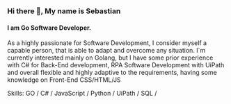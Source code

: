 ### Hi there 👋, My name is Sebastian
#### I am Go Software Developer.
As a highly passionate for Software Development, I consider myself a capable person, that is able to adapt and overcome any situation. 
I`m currently interested  mainly on Golang, but I have some prior experience with C# for Back-End development, RPA Software Development with UiPath and overall flexible and highly adaptive to the requirements, having some knowledge on Front-End CSS/HTML/JS 

Skills: GO / C# / JavaScript / Python / UiPath / SQL / 








<!---
Sebastian-B-16/Sebastian-B-16 is a ✨ special ✨ repository because its `README.md` (this file) appears on your GitHub profile.
You can click the Preview link to take a look at your changes.
--->
